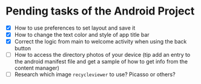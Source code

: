 # Pending tasks of the Android Project
- [x] How to use preferences to set layout and save it
- [x] How to change the text color and style of app title bar
- [x] Correct the logic from main to welcome activity when using the back button
- [ ] How to access the directory photos of your device (tip add an entry to the android manifest file and get a sample of how to get info from the content manager) 
- [ ] Research which image `recycleviewer` to use? Picasso or others?
